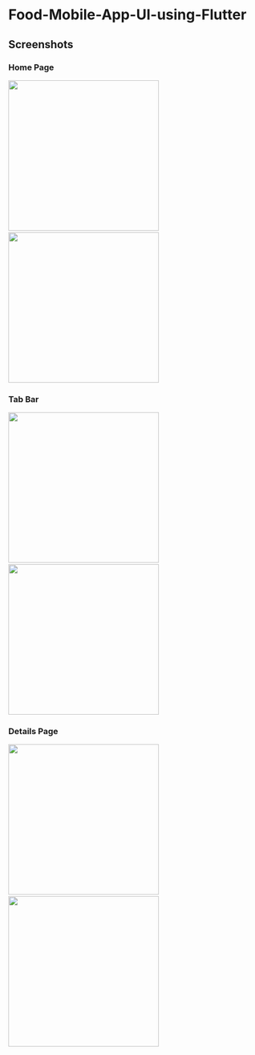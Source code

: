# Food-Mobile-App-UI-using-Flutter

## Screenshots
### Home Page
<img src="screenshots/1.png" width="300">&nbsp; &nbsp; &nbsp; &nbsp; &nbsp; &nbsp; &nbsp; &nbsp; &nbsp; &nbsp; &nbsp; &nbsp;<img src="screenshots/2.png" width="300">

### Tab Bar
<img src="screenshots/3.png" width="300"> &nbsp; &nbsp; &nbsp; &nbsp; &nbsp; &nbsp; &nbsp; &nbsp; &nbsp; &nbsp; &nbsp; &nbsp;<img src="screenshots/4.png" width="300">

### Details Page
<img src="screenshots/5.png" width="300">&nbsp; &nbsp; &nbsp; &nbsp; &nbsp; &nbsp; &nbsp; &nbsp; &nbsp; &nbsp; &nbsp; &nbsp; <img src="screenshots/6.png" width="300">
